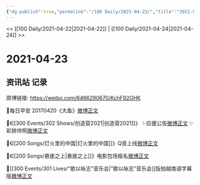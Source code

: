 ```yaml
---
{"dg-publish":true,"permalink":"/100 Daily/2021-04-23/","title":"2021-04-23","created":"2023-04-09T16:03:51.266+08:00","updated":"2023-04-09T16:04:16.571+08:00"}
---
```



<< [[100 Daily/2021-04-22\|2021-04-22]] | [[100 Daily/2021-04-24\|2021-04-24]] >>

# 2021-04-23

## 资讯站 记录

原博链接: https://weibo.com/6466290670/KchF92GHK

💫每日早安
20170420《大鱼》[微博正文](https://m.weibo.cn/6466290670/4629052164148905)

💫《[[300 Events/302 Shows/创造营2021\|创造营2021]]》
✨应援公告[微博正文](https://m.weibo.cn/6466290670/4629259799501512)
✨彩排帅照[微博正文](https://m.weibo.cn/6466290670/4629267256182160)

💫《[[200 Songs/灯火里的中国\|灯火里的中国]]》Q音上线[微博正文](https://m.weibo.cn/6466290670/4629058710932564)

💫《[[200 Songs/悬崖之上\|悬崖之上]]》电影包场报名[微博正文](https://m.weibo.cn/6466290670/4629104592688231)

💫[[300 Events/301 Lives/“歌以咏志”音乐会\|“歌以咏志”音乐会]]饭拍越南语字幕版[微博正文](https://m.weibo.cn/6466290670/4629195072471661)
